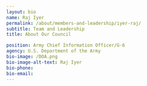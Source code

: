 ```yaml
---
layout: bio
name: Raj Iyer
permalink: /about/members-and-leadership/iyer-raj/
subtitle: Team and Leadership
title: About Our Council

position: Army Chief Information Officer/G-6
agency: U.S. Department of the Army
bio-image: /DOA.png
bio-image-alt-text: Raj Iyer
bio-phone:
bio-email:
---
```


